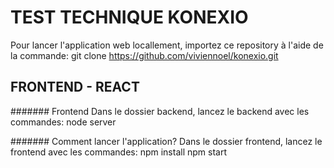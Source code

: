 # TEST TECHNIQUE KONEXIO

Pour lancer l'application web locallement, importez ce repository à l'aide de la commande: git clone https://github.com/viviennoel/konexio.git

## FRONTEND - REACT

####### Frontend
Dans le dossier backend, lancez le backend avec les commandes:
node server

####### Comment lancer l'application?
Dans le dossier frontend, lancez le frontend avec les commandes:
npm install
npm start

